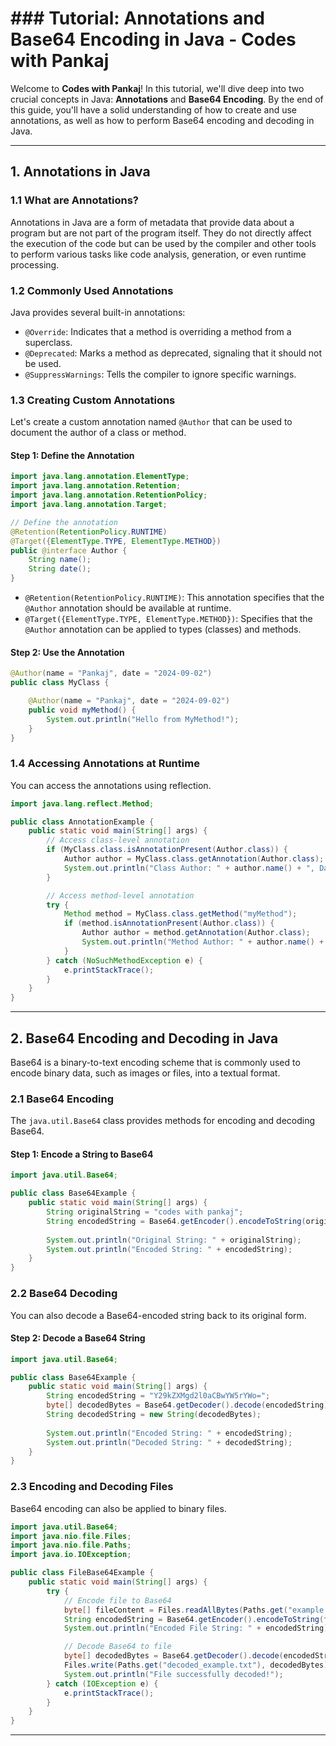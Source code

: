 # ### **Tutorial: Annotations and Base64 Encoding in Java - Codes with Pankaj**

Welcome to **Codes with Pankaj**! In this tutorial, we'll dive deep into two crucial concepts in Java: **Annotations** and **Base64 Encoding**. By the end of this guide, you'll have a solid understanding of how to create and use annotations, as well as how to perform Base64 encoding and decoding in Java.

---

## **1. Annotations in Java**

### **1.1 What are Annotations?**

Annotations in Java are a form of metadata that provide data about a program but are not part of the program itself. They do not directly affect the execution of the code but can be used by the compiler and other tools to perform various tasks like code analysis, generation, or even runtime processing.

### **1.2 Commonly Used Annotations**

Java provides several built-in annotations:

- `@Override`: Indicates that a method is overriding a method from a superclass.
- `@Deprecated`: Marks a method as deprecated, signaling that it should not be used.
- `@SuppressWarnings`: Tells the compiler to ignore specific warnings.

### **1.3 Creating Custom Annotations**

Let's create a custom annotation named `@Author` that can be used to document the author of a class or method.

#### **Step 1: Define the Annotation**

```java
import java.lang.annotation.ElementType;
import java.lang.annotation.Retention;
import java.lang.annotation.RetentionPolicy;
import java.lang.annotation.Target;

// Define the annotation
@Retention(RetentionPolicy.RUNTIME)
@Target({ElementType.TYPE, ElementType.METHOD})
public @interface Author {
    String name();
    String date();
}
```

- `@Retention(RetentionPolicy.RUNTIME)`: This annotation specifies that the `@Author` annotation should be available at runtime.
- `@Target({ElementType.TYPE, ElementType.METHOD})`: Specifies that the `@Author` annotation can be applied to types (classes) and methods.

#### **Step 2: Use the Annotation**

```java
@Author(name = "Pankaj", date = "2024-09-02")
public class MyClass {

    @Author(name = "Pankaj", date = "2024-09-02")
    public void myMethod() {
        System.out.println("Hello from MyMethod!");
    }
}
```

### **1.4 Accessing Annotations at Runtime**

You can access the annotations using reflection.

```java
import java.lang.reflect.Method;

public class AnnotationExample {
    public static void main(String[] args) {
        // Access class-level annotation
        if (MyClass.class.isAnnotationPresent(Author.class)) {
            Author author = MyClass.class.getAnnotation(Author.class);
            System.out.println("Class Author: " + author.name() + ", Date: " + author.date());
        }

        // Access method-level annotation
        try {
            Method method = MyClass.class.getMethod("myMethod");
            if (method.isAnnotationPresent(Author.class)) {
                Author author = method.getAnnotation(Author.class);
                System.out.println("Method Author: " + author.name() + ", Date: " + author.date());
            }
        } catch (NoSuchMethodException e) {
            e.printStackTrace();
        }
    }
}
```

---

## **2. Base64 Encoding and Decoding in Java**

Base64 is a binary-to-text encoding scheme that is commonly used to encode binary data, such as images or files, into a textual format.

### **2.1 Base64 Encoding**

The `java.util.Base64` class provides methods for encoding and decoding Base64.

#### **Step 1: Encode a String to Base64**

```java
import java.util.Base64;

public class Base64Example {
    public static void main(String[] args) {
        String originalString = "codes with pankaj";
        String encodedString = Base64.getEncoder().encodeToString(originalString.getBytes());
        
        System.out.println("Original String: " + originalString);
        System.out.println("Encoded String: " + encodedString);
    }
}
```

### **2.2 Base64 Decoding**

You can also decode a Base64-encoded string back to its original form.

#### **Step 2: Decode a Base64 String**

```java
import java.util.Base64;

public class Base64Example {
    public static void main(String[] args) {
        String encodedString = "Y29kZXMgd2l0aCBwYW5rYWo=";
        byte[] decodedBytes = Base64.getDecoder().decode(encodedString);
        String decodedString = new String(decodedBytes);
        
        System.out.println("Encoded String: " + encodedString);
        System.out.println("Decoded String: " + decodedString);
    }
}
```

### **2.3 Encoding and Decoding Files**

Base64 encoding can also be applied to binary files.

```java
import java.util.Base64;
import java.nio.file.Files;
import java.nio.file.Paths;
import java.io.IOException;

public class FileBase64Example {
    public static void main(String[] args) {
        try {
            // Encode file to Base64
            byte[] fileContent = Files.readAllBytes(Paths.get("example.txt"));
            String encodedString = Base64.getEncoder().encodeToString(fileContent);
            System.out.println("Encoded File String: " + encodedString);

            // Decode Base64 to file
            byte[] decodedBytes = Base64.getDecoder().decode(encodedString);
            Files.write(Paths.get("decoded_example.txt"), decodedBytes);
            System.out.println("File successfully decoded!");
        } catch (IOException e) {
            e.printStackTrace();
        }
    }
}
```

---

